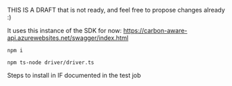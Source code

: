 
THIS IS A DRAFT that is not ready, and feel free to propose changes already :)

It uses this instance of the SDK for now:
https://carbon-aware-api.azurewebsites.net/swagger/index.html

```
npm i
```

```
npm ts-node driver/driver.ts
```

Steps to install in IF documented in the test job

